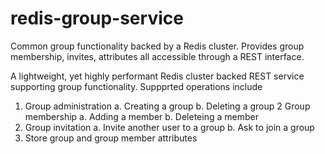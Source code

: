 # redis-group-service
Common group functionality backed by a Redis cluster. Provides group membership, invites, attributes all accessible through a REST interface.

A lightweight, yet highly performant Redis cluster backed REST service supporting group functionality. Suppprted operations include

1. Group administration
a. Creating a group
b. Deleting a group 
2 Group membership
a. Adding a member
b. Deleteing a member
3. Group invitation
a. Invite another user to a group
b. Ask to join a group
4. Store group and group member attributes
